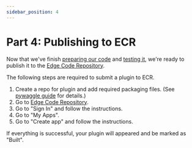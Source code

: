 ```yaml
---
sidebar_position: 4
---
```


# Part 4: Publishing to ECR

Now that we've finish [preparing our code](creating-an-edge-app) and [testing it](testing-an-edge-app), we're ready to publish it to the [Edge Code Repository](https://portal.sagecontinuum.org).

The following steps are required to submit a plugin to ECR.

1. Create a repo for plugin and add required packaging files. (See [pywaggle guide](https://github.com/waggle-sensor/pywaggle/blob/main/docs/writing-a-plugin.md#adding-hello-world-plugin-packaging-info) for details.)
2. Go to [Edge Code Repository](https://portal.sagecontinuum.org).
3. Go to "Sign In" and follow the instructions.
4. Go to "My Apps".
5. Go to "Create app" and follow the instructions.

If everything is successful, your plugin will appeared and be marked as "Built".

<!--
## Schedule plugin for deployment

_TODO This is work in progress! We will update this section once the scheduler is public._

## Access plugin data

Once a plugin has been deployed to node(s) and is publishing data, you can [access the published data](../accessing-data) in the Data Repository.
-->
